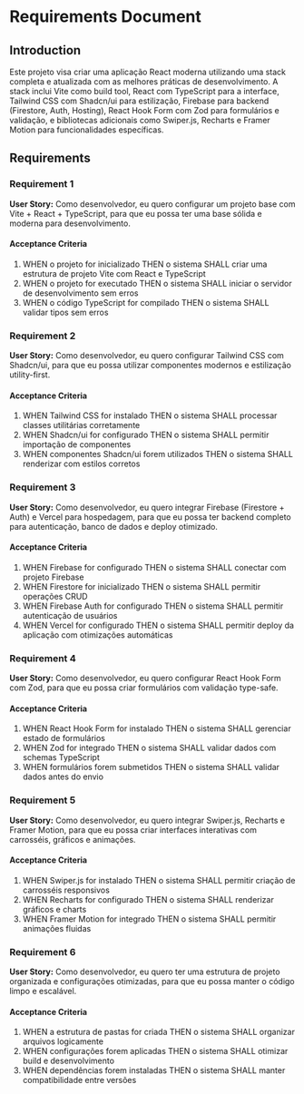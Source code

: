 # Requirements Document

## Introduction

Este projeto visa criar uma aplicação React moderna utilizando uma stack completa e atualizada com as melhores práticas de desenvolvimento. A stack inclui Vite como build tool, React com TypeScript para a interface, Tailwind CSS com Shadcn/ui para estilização, Firebase para backend (Firestore, Auth, Hosting), React Hook Form com Zod para formulários e validação, e bibliotecas adicionais como Swiper.js, Recharts e Framer Motion para funcionalidades específicas.

## Requirements

### Requirement 1

**User Story:** Como desenvolvedor, eu quero configurar um projeto base com Vite + React + TypeScript, para que eu possa ter uma base sólida e moderna para desenvolvimento.

#### Acceptance Criteria

1. WHEN o projeto for inicializado THEN o sistema SHALL criar uma estrutura de projeto Vite com React e TypeScript
2. WHEN o projeto for executado THEN o sistema SHALL iniciar o servidor de desenvolvimento sem erros
3. WHEN o código TypeScript for compilado THEN o sistema SHALL validar tipos sem erros

### Requirement 2

**User Story:** Como desenvolvedor, eu quero configurar Tailwind CSS com Shadcn/ui, para que eu possa utilizar componentes modernos e estilização utility-first.

#### Acceptance Criteria

1. WHEN Tailwind CSS for instalado THEN o sistema SHALL processar classes utilitárias corretamente
2. WHEN Shadcn/ui for configurado THEN o sistema SHALL permitir importação de componentes
3. WHEN componentes Shadcn/ui forem utilizados THEN o sistema SHALL renderizar com estilos corretos

### Requirement 3

**User Story:** Como desenvolvedor, eu quero integrar Firebase (Firestore + Auth) e Vercel para hospedagem, para que eu possa ter backend completo para autenticação, banco de dados e deploy otimizado.

#### Acceptance Criteria

1. WHEN Firebase for configurado THEN o sistema SHALL conectar com projeto Firebase
2. WHEN Firestore for inicializado THEN o sistema SHALL permitir operações CRUD
3. WHEN Firebase Auth for configurado THEN o sistema SHALL permitir autenticação de usuários
4. WHEN Vercel for configurado THEN o sistema SHALL permitir deploy da aplicação com otimizações automáticas

### Requirement 4

**User Story:** Como desenvolvedor, eu quero configurar React Hook Form com Zod, para que eu possa criar formulários com validação type-safe.

#### Acceptance Criteria

1. WHEN React Hook Form for instalado THEN o sistema SHALL gerenciar estado de formulários
2. WHEN Zod for integrado THEN o sistema SHALL validar dados com schemas TypeScript
3. WHEN formulários forem submetidos THEN o sistema SHALL validar dados antes do envio

### Requirement 5

**User Story:** Como desenvolvedor, eu quero integrar Swiper.js, Recharts e Framer Motion, para que eu possa criar interfaces interativas com carrosséis, gráficos e animações.

#### Acceptance Criteria

1. WHEN Swiper.js for instalado THEN o sistema SHALL permitir criação de carrosséis responsivos
2. WHEN Recharts for configurado THEN o sistema SHALL renderizar gráficos e charts
3. WHEN Framer Motion for integrado THEN o sistema SHALL permitir animações fluidas

### Requirement 6

**User Story:** Como desenvolvedor, eu quero ter uma estrutura de projeto organizada e configurações otimizadas, para que eu possa manter o código limpo e escalável.

#### Acceptance Criteria

1. WHEN a estrutura de pastas for criada THEN o sistema SHALL organizar arquivos logicamente
2. WHEN configurações forem aplicadas THEN o sistema SHALL otimizar build e desenvolvimento
3. WHEN dependências forem instaladas THEN o sistema SHALL manter compatibilidade entre versões